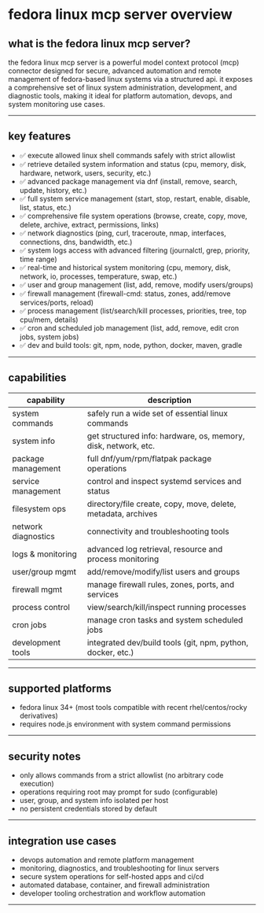 # fedora linux mcp server overview

## what is the fedora linux mcp server?
the fedora linux mcp server is a powerful model context protocol (mcp) connector designed for secure, advanced automation and remote management of fedora-based linux systems via a structured api. it exposes a comprehensive set of linux system administration, development, and diagnostic tools, making it ideal for platform automation, devops, and system monitoring use cases.

---

## key features
- ✅ execute allowed linux shell commands safely with strict allowlist
- ✅ retrieve detailed system information and status (cpu, memory, disk, hardware, network, users, security, etc.)
- ✅ advanced package management via dnf (install, remove, search, update, history, etc.)
- ✅ full system service management (start, stop, restart, enable, disable, list, status, etc.)
- ✅ comprehensive file system operations (browse, create, copy, move, delete, archive, extract, permissions, links)
- ✅ network diagnostics (ping, curl, traceroute, nmap, interfaces, connections, dns, bandwidth, etc.)
- ✅ system logs access with advanced filtering (journalctl, grep, priority, time range)
- ✅ real-time and historical system monitoring (cpu, memory, disk, network, io, processes, temperature, swap, etc.)
- ✅ user and group management (list, add, remove, modify users/groups)
- ✅ firewall management (firewall-cmd: status, zones, add/remove services/ports, reload)
- ✅ process management (list/search/kill processes, priorities, tree, top cpu/mem, details)
- ✅ cron and scheduled job management (list, add, remove, edit cron jobs, system jobs)
- ✅ dev and build tools: git, npm, node, python, docker, maven, gradle

---

## capabilities
| capability           | description                                                    |
|----------------------|----------------------------------------------------------------|
| system commands      | safely run a wide set of essential linux commands              |
| system info          | get structured info: hardware, os, memory, disk, network, etc. |
| package management   | full dnf/yum/rpm/flatpak package operations                    |
| service management   | control and inspect systemd services and status                |
| filesystem ops       | directory/file create, copy, move, delete, metadata, archives  |
| network diagnostics  | connectivity and troubleshooting tools                         |
| logs & monitoring    | advanced log retrieval, resource and process monitoring        |
| user/group mgmt      | add/remove/modify/list users and groups                        |
| firewall mgmt        | manage firewall rules, zones, ports, and services              |
| process control      | view/search/kill/inspect running processes                     |
| cron jobs            | manage cron tasks and system scheduled jobs                    |
| development tools    | integrated dev/build tools (git, npm, python, docker, etc.)    |

---

## supported platforms
- fedora linux 34+ (most tools compatible with recent rhel/centos/rocky derivatives)
- requires node.js environment with system command permissions

---

## security notes
- only allows commands from a strict allowlist (no arbitrary code execution)
- operations requiring root may prompt for sudo (configurable)
- user, group, and system info isolated per host
- no persistent credentials stored by default

---

## integration use cases
- devops automation and remote platform management
- monitoring, diagnostics, and troubleshooting for linux servers
- secure system operations for self-hosted apps and ci/cd
- automated database, container, and firewall administration
- developer tooling orchestration and workflow automation

---
